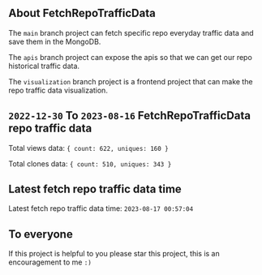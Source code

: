 ## About FetchRepoTrafficData

The `main` branch project can fetch specific repo everyday traffic data and save them in the MongoDB.

The `apis` branch project can expose the apis so that we can get our repo historical traffic data.

The `visualization` branch project is a frontend project that can make the repo traffic data visualization.

## `2022-12-30` To `2023-08-16` FetchRepoTrafficData repo traffic data

Total views data: `{ count: 622, uniques: 160 }`

Total clones data: `{ count: 510, uniques: 343 }`

## Latest fetch repo traffic data time

Latest fetch repo traffic data time: `2023-08-17 00:57:04`

## To everyone

If this project is helpful to you please star this project, this is an encouragement to me `:)`



